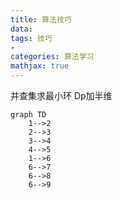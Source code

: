 ```yaml
---
title: 算法技巧
data: 
tags: 技巧
-
categories: 算法学习
mathjax: true
---
```

并查集求最小环
Dp加半维

``` mermaid
graph TD 
    1-->2
    2-->3
    3-->4
    4-->5
    1-->6
    6-->7
    6-->8
    6-->9
```
<!--stackedit_data:
eyJoaXN0b3J5IjpbLTE1OTE0MTMxMCwtMjAwNzExMDUzOCwxNT
U2MzE5MTgwXX0=
-->